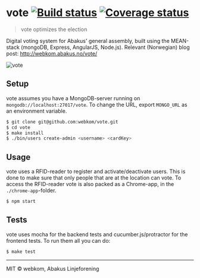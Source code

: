 # vote [![Build status](https://ci.frigg.io/badges/webkom/vote/)](https://ci.frigg.io/webkom/vote/last/) [![Coverage status](https://ci.frigg.io/badges/coverage/webkom/vote/)](https://ci.frigg.io/webkom/vote/last/)
> vote optimizes the election

Digital voting system for Abakus' general assembly, built using the MEAN-stack (mongoDB, Express, AngularJS, Node.js).
Relevant (Norwegian) blog post: http://webkom.abakus.no/vote/

![vote](http://i.imgur.com/DU1CXQx.png)

## Setup

vote assumes you have a MongoDB-server running on `mongodb://localhost:27017/vote`. To change the URL, export `MONGO_URL` as an environment variable.

```bash
$ git clone git@github.com:webkom/vote.git
$ cd vote
$ make install
$ ./bin/users create-admin <username> <cardKey>
```

## Usage

vote uses a RFID-reader to register and activate/deactivate users. This is done to make sure that only people that are at the location can vote. To access the RFID-reader vote is also packed as a Chrome-app, in the `./chrome-app`-folder.

```bash
$ npm start
```

## Tests

vote uses mocha for the backend tests and cucumber.js/protractor for the frontend tests. To run them all you can do:
```bash
$ make test
```

 --------
  MIT © webkom, Abakus Linjeforening
